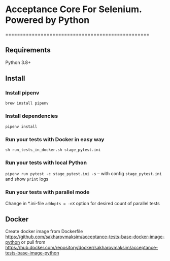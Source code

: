 # Acceptance Core For Selenium. Powered by Python
=================================================
## Requirements
Python 3.8+

## Install
### Install pipenv
`brew install pipenv`

### Install dependencies
`pipenv install`

### Run your tests with Docker in easy way
`sh run_tests_in_docker.sh stage_pytest.ini`

### Run your tests with local Python
`pipenv run pytest -c stage_pytest.ini -s` – with config `stage_pytest.ini` and show `print` logs 

### Run your tests with parallel mode
Change in *.ini-file `addopts = -nX` option for desired count of parallel tests

## Docker
Create docker image from Dockerfile https://github.com/sakharovmaksim/acceptance-tests-base-docker-image-python or pull from https://hub.docker.com/repository/docker/sakharovmaksim/acceptance-tests-base-image-python
